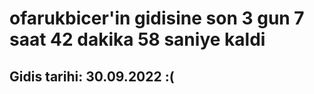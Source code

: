 # ofarukbicer'in gidisine son 3 gun 7 saat 42 dakika 58 saniye kaldi

## Gidis tarihi: 30.09.2022 :(